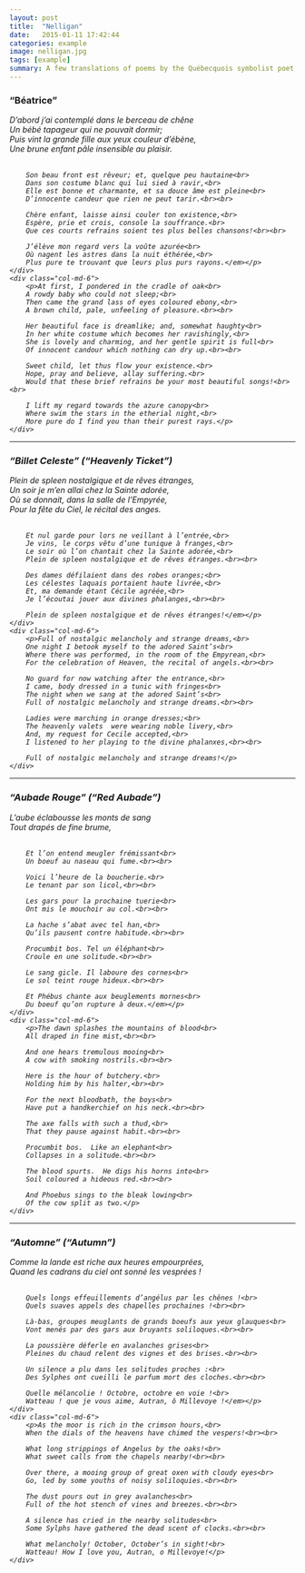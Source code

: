 ```yaml
---
layout: post
title:  "Nelligan"
date:   2015-01-11 17:42:44
categories: example
image: nelligan.jpg
tags: [example]
summary: A few translations of poems by the Québecquois symbolist poet, Émile Nelligan, whose verse was intoxicating, mystical and dreamlike.
---
```


### “Béatrice”

<div class="row">
	<div class="col-md-6">
		<p><em>D’abord j’ai contemplé dans le berceau de chêne<br>
		Un bébé tapageur qui ne pouvait dormir;<br>
		Puis vint la grande fille aux yeux couleur d’ébène,<br>
		Une brune enfant pâle insensible au plaisir.<br><br>

		Son beau front est rêveur; et, quelque peu hautaine<br>
		Dans son costume blanc qui lui sied à ravir,<br>
		Elle est bonne et charmante, et sa douce âme est pleine<br>
		D’innocente candeur que rien ne peut tarir.<br><br>

		Chère enfant, laisse ainsi couler ton existence,<br>
		Espère, prie et crois, console la souffrance.<br>
		Que ces courts refrains soient tes plus belles chansons!<br><br>

		J’élève mon regard vers la voûte azurée<br>
		Où nagent les astres dans la nuit éthérée,<br>
		Plus pure te trouvant que leurs plus purs rayons.</em></p>
	</div>
	<div class="col-md-6">
		<p>At first, I pondered in the cradle of oak<br>
		A rowdy baby who could not sleep;<br>
		Then came the grand lass of eyes coloured ebony,<br>
		A brown child, pale, unfeeling of pleasure.<br><br>

		Her beautiful face is dreamlike; and, somewhat haughty<br>
		In her white costume which becomes her ravishingly,<br>
		She is lovely and charming, and her gentle spirit is full<br>
		Of innocent candour which nothing can dry up.<br><br>

		Sweet child, let thus flow your existence.<br>
		Hope, pray and believe, allay suffering.<br>
		Would that these brief refrains be your most beautiful songs!<br><br>

		I lift my regard towards the azure canopy<br>
		Where swim the stars in the etherial night,<br>
		More pure do I find you than their purest rays.</p>
	</div>
</div>

<hr>

### “Billet Celeste” (“Heavenly Ticket”)

<div class="row">
	<div class="col-md-6">
		<p><em>Plein de spleen nostalgique et de rêves étranges,<br>
		Un soir je m’en allai chez la Sainte adorée,<br>
		Où se donnait, dans la salle de l’Empyrée,<br>
		Pour la fête du Ciel, le récital des anges.<br><br>

		Et nul garde pour lors ne veillant à l’entrée,<br>
		Je vins, le corps vêtu d’une tunique à franges,<br>
		Le soir où l’on chantait chez la Sainte adorée,<br>
		Plein de spleen nostalgique et de rêves étranges.<br><br>

		Des dames défilaient dans des robes oranges;<br>
		Les célestes laquais portaient haute livrée,<br>
		Et, ma demande étant Cécile agréée,<br>
		Je l’écoutai jouer aux divines phalanges,<br><br>

		Plein de spleen nostalgique et de rêves étranges!</em></p>
	</div>
	<div class="col-md-6">
		<p>Full of nostalgic melancholy and strange dreams,<br>
		One night I betook myself to the adored Saint’s<br>
		Where there was performed, in the room of the Empyrean,<br>
		For the celebration of Heaven, the recital of angels.<br><br>

		No guard for now watching after the entrance,<br>
		I came, body dressed in a tunic with fringes<br>
		The night when we sang at the adored Saint’s<br>
		Full of nostalgic melancholy and strange dreams.<br><br>

		Ladies were marching in orange dresses;<br>
		The heavenly valets  were wearing noble livery,<br>
		And, my request for Cecile accepted,<br>
		I listened to her playing to the divine phalanxes,<br><br>

		Full of nostalgic melancholy and strange dreams!</p>
	</div>
</div>

<hr>

### “Aubade Rouge” (“Red Aubade”)

<div class="row">
	<div class="col-md-6">
		<p><em>L’aube éclabousse les monts de sang<br>
		Tout drapés de fine brume,<br><br>

		Et l’on entend meugler frémissant<br>
		Un boeuf au naseau qui fume.<br><br>

		Voici l’heure de la boucherie.<br>
		Le tenant par son licol,<br><br>

		Les gars pour la prochaine tuerie<br>
		Ont mis le mouchoir au col.<br><br>

		La hache s’abat avec tel han,<br>
		Qu’ils pausent contre habitude.<br><br>

		Procumbit bos. Tel un éléphant<br>
		Croule en une solitude.<br><br>

		Le sang gicle. Il laboure des cornes<br>
		Le sol teint rouge hideux.<br><br>

		Et Phébus chante aux beuglements mornes<br>
		Du boeuf qu’on rupture à deux.</em></p>
	</div>
	<div class="col-md-6">
		<p>The dawn splashes the mountains of blood<br>
		All draped in fine mist,<br><br>

		And one hears tremulous mooing<br>
		A cow with smoking nostrils.<br><br>

		Here is the hour of butchery.<br>
		Holding him by his halter,<br><br>

		For the next bloodbath, the boys<br>
		Have put a handkerchief on his neck.<br><br>

		The axe falls with such a thud,<br>
		That they pause against habit.<br><br>

		Procumbit bos.  Like an elephant<br>
		Collapses in a solitude.<br><br>

		The blood spurts.  He digs his horns into<br>
		Soil coloured a hideous red.<br><br>

		And Phoebus sings to the bleak lowing<br>
		Of the cow split as two.</p>
	</div>
</div>

<hr>

### “Automne” (“Autumn”)

<div class="row">
	<div class="col-md-6">
		<p><em>Comme la lande est riche aux heures empourprées,<br>
		Quand les cadrans du ciel ont sonné les vesprées !<br><br>

		Quels longs effeuillements d’angélus par les chênes !<br>
		Quels suaves appels des chapelles prochaines !<br><br>

		Là-bas, groupes meuglants de grands boeufs aux yeux glauques<br>
		Vont menés par des gars aux bruyants soliloques.<br><br>

		La poussière déferle en avalanches grises<br>
		Pleines du chaud relent des vignes et des brises.<br><br>

		Un silence a plu dans les solitudes proches :<br>
		Des Sylphes ont cueilli le parfum mort des cloches.<br><br>

		Quelle mélancolie ! Octobre, octobre en voie !<br>
		Watteau ! que je vous aime, Autran, ô Millevoye !</em></p>
	</div>
	<div class="col-md-6">
		<p>As the moor is rich in the crimson hours,<br>
		When the dials of the heavens have chimed the vespers!<br><br>

		What long strippings of Angelus by the oaks!<br>
		What sweet calls from the chapels nearby!<br><br>

		Over there, a mooing group of great oxen with cloudy eyes<br>
		Go, led by some youths of noisy soliloquies.<br><br>

		The dust pours out in grey avalanches<br>
		Full of the hot stench of vines and breezes.<br><br>

		A silence has cried in the nearby solitudes<br>
		Some Sylphs have gathered the dead scent of clocks.<br><br>

		What melancholy! October, October’s in sight!<br>
		Watteau! How I love you, Autran, o Millevoye!</p>
	</div>
</div>